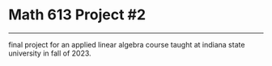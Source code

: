 # Math 613 Project #2
___

final project for an applied linear algebra course taught at indiana state university in fall of 2023.